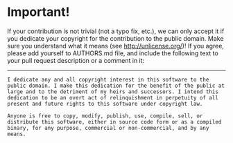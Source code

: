 Important!
==========

If your contribution is not trivial (not a typo fix, etc.), we can only accept it if you dedicate your copyright for the contribution to the public domain. Make sure you understand what it means (see http://unlicense.org/)! If you agree, please add yourself to AUTHORS.md file, and include the following text to your pull request description or a comment in it:

------------------------------------------------------------------------

    I dedicate any and all copyright interest in this software to the
    public domain. I make this dedication for the benefit of the public at
    large and to the detriment of my heirs and successors. I intend this
    dedication to be an overt act of relinquishment in perpetuity of all
    present and future rights to this software under copyright law.

    Anyone is free to copy, modify, publish, use, compile, sell, or
    distribute this software, either in source code form or as a compiled
    binary, for any purpose, commercial or non-commercial, and by any
    means.
